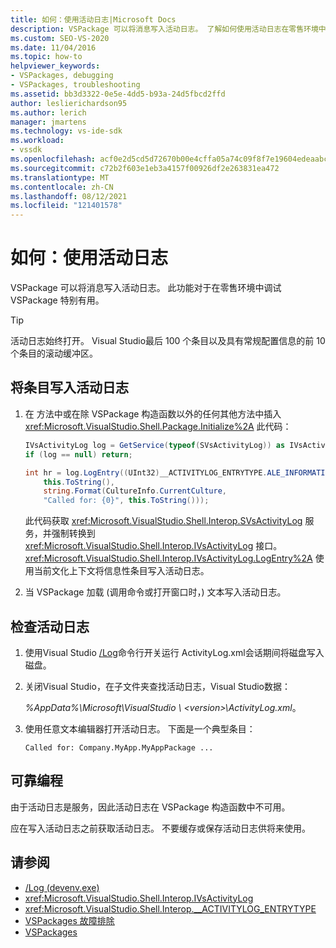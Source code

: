 ```yaml
---
title: 如何：使用活动日志|Microsoft Docs
description: VSPackage 可以将消息写入活动日志。 了解如何使用活动日志在零售环境中调试 VSPackage。
ms.custom: SEO-VS-2020
ms.date: 11/04/2016
ms.topic: how-to
helpviewer_keywords:
- VSPackages, debugging
- VSPackages, troubleshooting
ms.assetid: bb3d3322-0e5e-4dd5-b93a-24d5fbcd2ffd
author: leslierichardson95
ms.author: lerich
manager: jmartens
ms.technology: vs-ide-sdk
ms.workload:
- vssdk
ms.openlocfilehash: acf0e2d5cd5d72670b00e4cffa05a74c09f8f7e19604edeaabcc82ce834c0afe
ms.sourcegitcommit: c72b2f603e1eb3a4157f00926df2e263831ea472
ms.translationtype: MT
ms.contentlocale: zh-CN
ms.lasthandoff: 08/12/2021
ms.locfileid: "121401578"
---
```

# <a name="how-to-use-the-activity-log"></a>如何：使用活动日志
VSPackage 可以将消息写入活动日志。 此功能对于在零售环境中调试 VSPackage 特别有用。

> [!TIP]
> 活动日志始终打开。 Visual Studio最后 100 个条目以及具有常规配置信息的前 10 个条目的滚动缓冲区。

## <a name="to-write-an-entry-to-the-activity-log"></a>将条目写入活动日志

1. 在 方法中或在除 VSPackage 构造函数以外的任何其他方法中插入 <xref:Microsoft.VisualStudio.Shell.Package.Initialize%2A> 此代码：

    ```csharp
    IVsActivityLog log = GetService(typeof(SVsActivityLog)) as IVsActivityLog;
    if (log == null) return;

    int hr = log.LogEntry((UInt32)__ACTIVITYLOG_ENTRYTYPE.ALE_INFORMATION,
        this.ToString(),
        string.Format(CultureInfo.CurrentCulture,
        "Called for: {0}", this.ToString()));
    ```

     此代码获取 <xref:Microsoft.VisualStudio.Shell.Interop.SVsActivityLog> 服务，并强制转换到 <xref:Microsoft.VisualStudio.Shell.Interop.IVsActivityLog> 接口。 <xref:Microsoft.VisualStudio.Shell.Interop.IVsActivityLog.LogEntry%2A> 使用当前文化上下文将信息性条目写入活动日志。

2. 当 VSPackage 加载 (调用命令或打开窗口时，) 文本写入活动日志。

## <a name="to-examine-the-activity-log"></a>检查活动日志

1. 使用Visual Studio [/Log](../ide/reference/log-devenv-exe.md)命令行开关运行 ActivityLog.xml会话期间将磁盘写入磁盘。

2. 关闭Visual Studio，在子文件夹查找活动日志，Visual Studio数据：

   <em> *%AppData%</em>\Microsoft\VisualStudio \\ \<version>\ActivityLog.xml*。

3. 使用任意文本编辑器打开活动日志。 下面是一个典型条目：

   ```
   Called for: Company.MyApp.MyAppPackage ...
   ```

## <a name="robust-programming"></a>可靠编程

由于活动日志是服务，因此活动日志在 VSPackage 构造函数中不可用。

应在写入活动日志之前获取活动日志。 不要缓存或保存活动日志供将来使用。

## <a name="see-also"></a>请参阅

- [/Log (devenv.exe) ](../ide/reference/log-devenv-exe.md)
- <xref:Microsoft.VisualStudio.Shell.Interop.IVsActivityLog>
- <xref:Microsoft.VisualStudio.Shell.Interop.__ACTIVITYLOG_ENTRYTYPE>
- [VSPackages 故障排除](../extensibility/troubleshooting-vspackages.md)
- [VSPackages](../extensibility/internals/vspackages.md)
